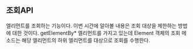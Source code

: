 ## 조회API
엘리먼트를 조회하는 기능이다. 이번 시간에 알아볼 내용은 조회 대상을 제한하는 방법에 대한 것이다.
getElementBy* 엘리먼트를 가지고 있는데 Element 객체의 조회 메소드는 해당 엘리먼트의 하위 엘리먼트를 대상으로 조회를 수행한다.
